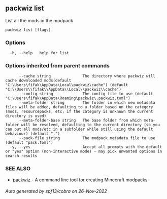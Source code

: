 ## packwiz list

List all the mods in the modpack

```
packwiz list [flags]
```

### Options

```
  -h, --help   help for list
```

### Options inherited from parent commands

```
      --cache string              The directory where packwiz will cache downloaded mods(default "C:\Users\fifak\AppData\Local\packwiz\cache") (default "C:\\Users\\fifak\\AppData\\Local\\packwiz\\cache")
      --config string             The config file to use (default "C:\Users\fifak\AppData\Roaming\packwiz\.packwiz.toml")
      --meta-folder string        The folder in which new metadata files will be added, defaulting to a folder based on the category (mods, resourcepacks, etc; if the category is unknown the current directory is used)
      --meta-folder-base string   The base folder from which meta-folder will be resolved, defaulting to the current directory (so you can put all mods/etc in a subfolder while still using the default behaviour) (default ".")
      --pack-file string          The modpack metadata file to use (default "pack.toml")
  -y, --yes                       Accept all prompts with the default or "yes" option (non-interactive mode) - may pick unwanted options in search results
```

### SEE ALSO

* [packwiz](packwiz.md)	 - A command line tool for creating Minecraft modpacks

###### Auto generated by spf13/cobra on 26-Nov-2022
